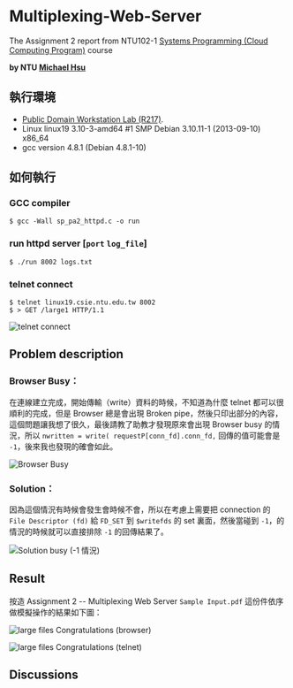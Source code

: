 # Multiplexing-Web-Server

The Assignment 2 report from NTU102-1 [Systems Programming (Cloud Computing Program)](http://www.csie.ntu.edu.tw/~pjcheng/course/sp2013cc/) course

**by NTU [Michael Hsu](http://michaelhsu.tw/ "blog")**

## 執行環境
- [Public Domain Workstation Lab (R217)](http://wslab.csie.ntu.edu.tw/ssh/).
- Linux linux19 3.10-3-amd64 #1 SMP Debian 3.10.11-1 (2013-09-10) x86_64
- gcc version 4.8.1 (Debian 4.8.1-10)

## 如何執行

### GCC compiler

```
$ gcc -Wall sp_pa2_httpd.c -o run
```

### run httpd server [`port` `log_file`]

```
$ ./run 8002 logs.txt
```

### telnet connect

```
$ telnet linux19.csie.ntu.edu.tw 8002
$ > GET /large1 HTTP/1.1
```

![telnet connect](https://raw.github.com/evenchange4/102-1_SP_PA2_Multiplexing-Web-Server/master/image/telnet%20connect.png)

## Problem description
### Browser Busy：
在連線建立完成，開始傳輸（write）資料的時候，不知道為什麼 telnet 都可以很順利的完成，但是 Browser 總是會出現 Broken pipe，然後只印出部分的內容，這個問題讓我想了很久，最後請教了助教才發現原來會出現 Browser busy 的情況，所以 `nwritten = write( requestP[conn_fd].conn_fd,` 回傳的值可能會是 `-1`，後來我也發現的確會如此。

![Browser Busy](https://raw.github.com/evenchange4/102-1_SP_PA2_Multiplexing-Web-Server/master/image/browser%20busy%20return%20-1.png)

### Solution：
因為這個情況有時候會發生會時候不會，所以在考慮上需要把 connection 的 `File Descriptor (fd)` 給 `FD_SET` 到 `$writefds` 的 set 裏面，然後當碰到 `-1`，的情況的時候就可以直接排除 `-1` 的回傳結果了。

![Solution busy (-1 情況)](https://raw.github.com/evenchange4/102-1_SP_PA2_Multiplexing-Web-Server/master/image/solution%20busy.png)

## Result
按造 Assignment 2 -- Multiplexing Web Server `Sample Input.pdf` 這份件依序做模擬操作的結果如下圖：

![large files Congratulations (browser)](https://raw.github.com/evenchange4/102-1_SP_PA2_Multiplexing-Web-Server/master/image/browser%20Congratulations.png)

![large files Congratulations (telnet)](https://raw.github.com/evenchange4/102-1_SP_PA2_Multiplexing-Web-Server/master/image/telnet%20Congratulations.png)


## Discussions